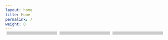 ```yaml
---
layout: home
title: Home
permalink: /
weight: 0
---
```


 <head>
    <style>
        .slideshow-container {
            max-width: 100%;
            position: relative;
            margin: auto;
        }
        .mySlides {
            display: none;
            width: 100%;
            height: 100%;
        }
        .active-slide {
            height: 10px;
            width: 160px;
            margin: 0 2px;
            background-color: #4682B4; /* Change to blue-grey when active-slide */
            display: inline-block;
            transition: background-color 0.6s ease;
            opacity: 1;
            cursor: pointer;
        }
        .inactive-slide {
            height: 10px;
            width: 160px;
            margin: 0 2px;
            background-color: #bbb;
            display: inline-block;
            transition: background-color 0.6s ease;
            opacity: 0.75;
            cursor: pointer;
        }
        .line-container {
            position: absolute;
            bottom: 10%;
            width: 100%;
            text-align: center;
        }
/* Stile für den Header, die Beschreibung und den Button */
        .header-container {
            position: absolute;
            left: 50px;
            top: 50%;
            transform: translateY(-50%);
            padding: 20px;
            color: white;
            width: 500px;
        }
        .header-title {
            font-size: 2em;
            margin-bottom: 10px;
        }
        .header-description {
            margin-bottom: 20px;
        }
.btn {
  display: inline-block;
  font-weight: 400;
  text-align: center;
  white-space: nowrap;
  vertical-align: middle;
  user-select: none;
  border: 1px solid transparent;
  padding: 0.375rem 0.75rem;
  font-size: 1rem;
  line-height: 1.5;
  border-radius: 0.25rem;
  transition: color 0.15s ease-in-out, background-color 0.15s ease-in-out, border-color 0.15s ease-in-out, box-shadow 0.15s ease-in-out;
  cursor: pointer;
}

/* Bootstrap-ähnliche primäre Button-Farbe */
.btn-primary {
  color: #fff;
  background-color: #473CFF;
  border-color: #473CFF;
}

/* Bootstrap-ähnliche Hover- und Focus-Effekte */
.btn-primary:hover, .btn-primary:focus {
  color: #fff;
  background-color: #6D64FF;
  border-color: #6D64FF;
}

.btn-white {
  color: #000;
  background-color: #fff;
  border-color: #ccc;
}

/* Bootstrap-ähnliche Hover- und Focus-Effekte */
.btn-white:hover, .btn-white:focus {
  color: #000;
  background-color: #ddd;
  border-color: #bbb;
}

/* Bootstrap-ähnliche aktive und gedrückte Effekte */
.btn-primary:active {
  color: #fff;
  background-color: #544AFF;
  border-color: #544AFF;
  box-shadow: 0 0.2rem 0.5rem rgba(167, 7, 7, 0.5);
}
/* Bootstrap-ähnliche aktive und gedrückte Effekte */
.btn-white:active {
  color: #000;
  background-color: #aaa;
  border-color: #777;
  box-shadow: 0 0.2rem 0.5rem rgba(150, 150, 150, 0.5);
}

/* Bootstrap-ähnliche deaktivierte Button-Stile */
.btn:disabled {
  color: #fff;
  background-color: #6c757d;
  border-color: #6c757d;
  cursor: not-allowed;
}
    </style>
</head>
<body>
    <div class="slideshow-container">
        <div class="mySlides">
            <img src="https://cdn2.unrealengine.com/Fortnite%2Fblog%2Fcreative%2FCM07_News_Featured_CreativeMode_Announce-1920x1080-f2b3606efe82d43a4a89ba8efbb00b630641e754.jpg" style="width:100%; height:100%">
<div class="header-container">
                <div class="header-title">CREATIVE</div>
                <div class="header-description">Creative is now available!</div>
                <a class="btn btn-primary" href="https://tfngamesofficial.github.io/devcreate/news/">Learn more</a>
            </div>
        </div>
        <div class="mySlides">
            <img src="https://cdn2.unrealengine.com/fortnite-home-page-battle-pass-promo-slide-desktop-1920x1080-6657f41ee1bd.jpg" style="width:100%; height:100%">
         <div class="header-container">
                <div class="header-title">Season 1: Dimensional </div>
                <div class="header-description">A new Season Pass is here! Season 1 is now here and brings new stuff.</div>
                <a class="btn btn-white" href="https://tfngamesofficial.github.io/devnite/battle-royale/">Check it out</a>
            </div>
        </div>
        <div class="mySlides">
            <img src="https://cdn2.unrealengine.com/fortnite-no-build-battle-royale-desktop-1920x1080-b010abfc1691.jpg" style="width:100%; height:100%">
         <div class="header-container">
                <div class="header-title">Highgames LTM</div>
                <div class="header-description">A new LTM is available! The Highgames series contains 4 LTMs. Visit Discover site for details.</div>
                <a class="btn btn-success" href="/discover/">Show me</a>
            </div>
        </div>
        <div class="line-container">
            <span class="inactive-slide"></span> 
            <span class="inactive-slide"></span> 
            <span class="inactive-slide"></span>
        </div>
    </div>
<script>
    var slideIndex = 0;
    showSlides();
    function showSlides() {
        var i;
        var slides = document.getElementsByClassName("mySlides");
        var lines = document.getElementsByClassName("inactive-slide");
        for (i = 0; i < slides.length; i++) {
            slides[i].style.display = "none";  
        }
        slideIndex++;
        if (slideIndex > slides.length) {slideIndex = 1}    
        for (i = 0; i < lines.length; i++) {
            lines[i].className = lines[i].className.replace(" active-slide", "");
            lines[i].style.backgroundColor = "#bbb"; // Farbe der inaktiven Linien
        }
        slides[slideIndex-1].style.display = "block";  
        lines[slideIndex-1].className += " active-slide";
        lines[slideIndex-1].style.backgroundColor = "#4682B4"; // Farbe der aktiven Linie
        setTimeout(showSlides, 5000); // Change image every 5 seconds
    }
    function currentSlide(n) {
        var i;
        var slides = document.getElementsByClassName("mySlides");
        var lines = document.getElementsByClassName("inactive-slide");
        for (i = 0; i < slides.length; i++) {
            slides[i].style.display = "none";  
        }
        for (i = 0; i < lines.length; i++) {
            lines[i].className = lines[i].className.replace(" active-slide", "");
            lines[i].style.backgroundColor = "#bbb"; // Farbe der inaktiven Linien
        }
        slides[n-1].style.display = "block";  
        lines[n-1].className = " active-slide";
        lines[n-1].style.backgroundColor = "#4682B4"; // Farbe der aktiven Linie
        slideIndex = n;
    }
</script>

</body>
